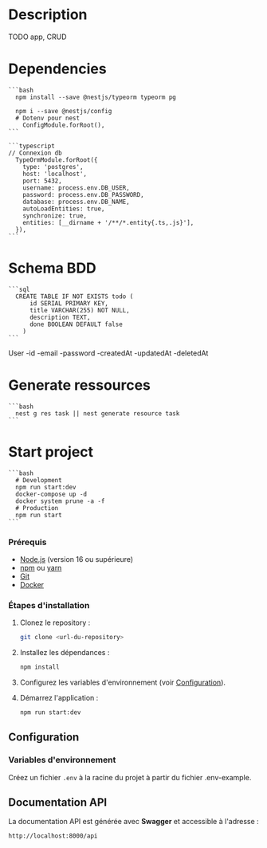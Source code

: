 # Description
TODO app, CRUD

# Dependencies
    ```bash
      npm install --save @nestjs/typeorm typeorm pg

      npm i --save @nestjs/config
      # Dotenv pour nest
        ConfigModule.forRoot(),
    ```

    ```typescript
    // Connexion db
      TypeOrmModule.forRoot({
        type: 'postgres',
        host: 'localhost',
        port: 5432,
        username: process.env.DB_USER,
        password: process.env.DB_PASSWORD,
        database: process.env.DB_NAME,
        autoLoadEntities: true,
        synchronize: true,
        entities: [__dirname + '/**/*.entity{.ts,.js}'],
      }),
    ```

# Schema BDD
    ```sql
      CREATE TABLE IF NOT EXISTS todo (
          id SERIAL PRIMARY KEY,
          title VARCHAR(255) NOT NULL,
          description TEXT,
          done BOOLEAN DEFAULT false
        )
    ```
    
User
-id
-email
-password
-createdAt
-updatedAt
-deletedAt

# Generate ressources
    ```bash
      nest g res task || nest generate resource task
    ```

# Start project
    ```bash
      # Development
      npm run start:dev
      docker-compose up -d
      docker system prune -a -f
      # Production
      npm run start
    ```
### Prérequis

- [Node.js](https://nodejs.org/) (version 16 ou supérieure)
- [npm](https://www.npmjs.com/) ou [yarn](https://yarnpkg.com/)
- [Git](https://git-scm.com/)
- [Docker](https://www.docker.com/)

### Étapes d'installation

1. Clonez le repository :

   ```bash
   git clone <url-du-repository>
   ```

2. Installez les dépendances :

   ```bash
   npm install
   ```

3. Configurez les variables d'environnement (voir [Configuration](#configuration)).

4. Démarrez l'application :

   ```bash
   npm run start:dev
   ```

## Configuration

### Variables d'environnement

Créez un fichier `.env` à la racine du projet à partir du fichier .env-example.

## Documentation API

La documentation API est générée avec **Swagger** et accessible à l'adresse :

```
http://localhost:8000/api
```